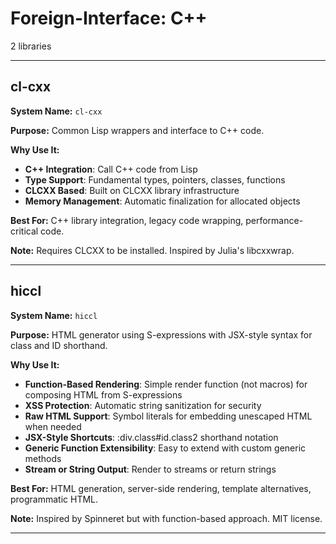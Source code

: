 # Foreign-Interface: C++

2 libraries

---

## cl-cxx

**System Name:** `cl-cxx`

**Purpose:** Common Lisp wrappers and interface to C++ code.

**Why Use It:**
- **C++ Integration**: Call C++ code from Lisp
- **Type Support**: Fundamental types, pointers, classes, functions
- **CLCXX Based**: Built on CLCXX library infrastructure
- **Memory Management**: Automatic finalization for allocated objects

**Best For:** C++ library integration, legacy code wrapping, performance-critical code.

**Note:** Requires CLCXX to be installed. Inspired by Julia's libcxxwrap.

---


## hiccl

**System Name:** `hiccl`

**Purpose:** HTML generator using S-expressions with JSX-style syntax for class and ID shorthand.

**Why Use It:**
- **Function-Based Rendering**: Simple render function (not macros) for composing HTML from S-expressions
- **XSS Protection**: Automatic string sanitization for security
- **Raw HTML Support**: Symbol literals for embedding unescaped HTML when needed
- **JSX-Style Shortcuts**: :div.class#id.class2 shorthand notation
- **Generic Function Extensibility**: Easy to extend with custom generic methods
- **Stream or String Output**: Render to streams or return strings

**Best For:** HTML generation, server-side rendering, template alternatives, programmatic HTML.

**Note:** Inspired by Spinneret but with function-based approach. MIT license.

---



